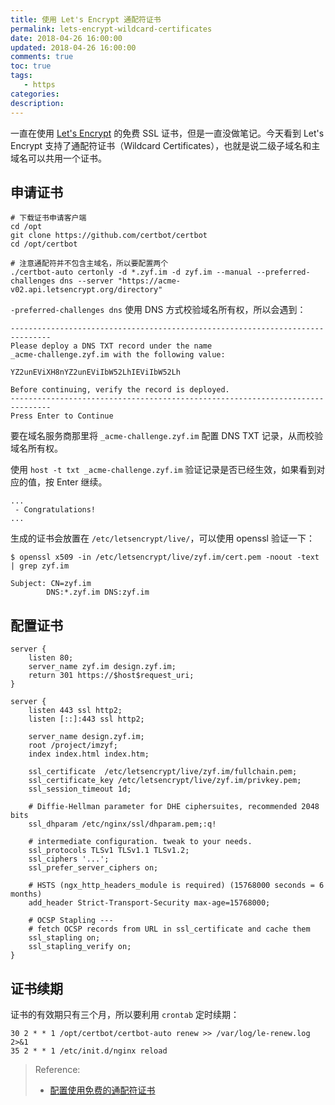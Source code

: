 ```yaml
---
title: 使用 Let's Encrypt 通配符证书
permalink: lets-encrypt-wildcard-certificates
date: 2018-04-26 16:00:00
updated: 2018-04-26 16:00:00
comments: true
toc: true
tags:
   - https
categories:
description:
---
```


一直在使用 [Let's Encrypt](https://letsencrypt.org/) 的免费 SSL 证书，但是一直没做笔记。今天看到 Let's Encrypt 支持了通配符证书（Wildcard Certificates），也就是说二级子域名和主域名可以共用一个证书。

## 申请证书

```
# 下载证书申请客户端
cd /opt
git clone https://github.com/certbot/certbot
cd /opt/certbot

# 注意通配符并不包含主域名，所以要配置两个
./certbot-auto certonly -d *.zyf.im -d zyf.im --manual --preferred-challenges dns --server "https://acme-v02.api.letsencrypt.org/directory"
```

<!-- more -->

`-preferred-challenges dns` 使用 DNS 方式校验域名所有权，所以会遇到：

```
-------------------------------------------------------------------------------
Please deploy a DNS TXT record under the name
_acme-challenge.zyf.im with the following value:

YZ2unEViXH8nYZ2unEViIbW52LhIEViIbW52Lh

Before continuing, verify the record is deployed.
-------------------------------------------------------------------------------
Press Enter to Continue
```

要在域名服务商那里将 `_acme-challenge.zyf.im` 配置 DNS TXT 记录，从而校验域名所有权。

使用 `host -t txt _acme-challenge.zyf.im` 验证记录是否已经生效，如果看到对应的值，按 Enter 继续。

```
...
 - Congratulations!
...
```

生成的证书会放置在 `/etc/letsencrypt/live/`，可以使用 openssl 验证一下：

```
$ openssl x509 -in /etc/letsencrypt/live/zyf.im/cert.pem -noout -text | grep zyf.im

Subject: CN=zyf.im
        DNS:*.zyf.im DNS:zyf.im
```

## 配置证书

```
server {
    listen 80;
    server_name zyf.im design.zyf.im;
    return 301 https://$host$request_uri;
}
```

```
server {
    listen 443 ssl http2;
    listen [::]:443 ssl http2;

    server_name design.zyf.im;
    root /project/imzyf;
    index index.html index.htm;

    ssl_certificate  /etc/letsencrypt/live/zyf.im/fullchain.pem;
    ssl_certificate_key /etc/letsencrypt/live/zyf.im/privkey.pem;
    ssl_session_timeout 1d;

    # Diffie-Hellman parameter for DHE ciphersuites, recommended 2048 bits
    ssl_dhparam /etc/nginx/ssl/dhparam.pem;:q!

    # intermediate configuration. tweak to your needs.
    ssl_protocols TLSv1 TLSv1.1 TLSv1.2;
    ssl_ciphers '...';
    ssl_prefer_server_ciphers on;

    # HSTS (ngx_http_headers_module is required) (15768000 seconds = 6 months)
    add_header Strict-Transport-Security max-age=15768000;

    # OCSP Stapling ---
    # fetch OCSP records from URL in ssl_certificate and cache them
    ssl_stapling on;
    ssl_stapling_verify on;
}
```

## 证书续期

证书的有效期只有三个月，所以要利用 `crontab` 定时续期：

```
30 2 * * 1 /opt/certbot/certbot-auto renew >> /var/log/le-renew.log 2>&1
35 2 * * 1 /etc/init.d/nginx reload
```

> Reference:
>
> - [配置使用免费的通配符证书](https://blog.laisky.com/p/letsencrypt/)
